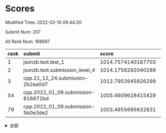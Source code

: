 # Scores

Modified Time: 2022-02-10 09:44:20

Submit Num: 207

All Rank Num: 168697

| rank |               submit               |       score        |       sigma        | pk_num |
| :--- | :--------------------------------- | :----------------- | :----------------- | :----- |
| 1    | jsonzb.test.test_1                 | 1014.7574140167703 | 0.8602063200953529 | 3259   |
| 2    | jsonzb.test.submission_level_4     | 1014.1758292040289 | 0.8153424740606838 | 3259   |
| 3    | cpp.21_12_24.submission-2b2ea0d7   | 1012.7952645826299 | 0.8057233553064442 | 3260   |
| 54   | cpp.2022_01_09.submission-816672bd | 1005.4609628415429 | 0.7234643962537088 | 3258   |
| 79   | cpp.2022_01_09.submission-5b0e3de2 | 1003.4655695632831 | 0.7096400946025099 | 3261   |


<details>
<summary>全部</summary>

| rank |                 submit                 |       score        |       sigma        | pk_num |
| :--- | :------------------------------------- | :----------------- | :----------------- | :----- |
| 1    | jsonzb.test.test_1                     | 1014.7574140167703 | 0.8602063200953529 | 3259   |
| 2    | jsonzb.test.submission_level_4         | 1014.1758292040289 | 0.8153424740606838 | 3259   |
| 3    | cpp.21_12_24.submission-2b2ea0d7       | 1012.7952645826299 | 0.8057233553064442 | 3260   |
| 4    | gobigger.level_3.submission_level_3_8  | 1012.1700967989616 | 0.7826145476795514 | 3260   |
| 5    | gobigger.level_3.submission_level_3_46 | 1011.6582398360306 | 0.7808577993604762 | 3263   |
| 6    | gobigger.level_3.submission_level_3_42 | 1011.2614668039165 | 0.766472648699597  | 3266   |
| 7    | gobigger.level_3.submission_level_3_10 | 1011.0394260361779 | 0.7816966378102942 | 3260   |
| 8    | gobigger.level_3.submission_level_3_36 | 1010.9842845774634 | 0.789871971618528  | 3267   |
| 9    | gobigger.level_3.submission_level_3_48 | 1010.9665741408755 | 0.7866926514758303 | 3259   |
| 10   | gobigger.level_3.submission_level_3_34 | 1010.8442470318774 | 0.7786136652363109 | 3259   |
| 11   | gobigger.level_3.submission_level_3_17 | 1010.6352621961928 | 0.7622172454757481 | 3263   |
| 12   | gobigger.level_3.submission_level_3_39 | 1010.610352049545  | 0.7470667297233546 | 3259   |
| 13   | gobigger.level_3.submission_level_3_23 | 1010.5913122361704 | 0.7695269981969656 | 3258   |
| 14   | gobigger.level_3.submission_level_3_13 | 1010.5503165049071 | 0.7566156217472536 | 3263   |
| 15   | gobigger.level_3.submission_level_3_12 | 1010.5419234012434 | 0.7705057175809418 | 3257   |
| 16   | gobigger.level_3.submission_level_3_41 | 1010.3676456110109 | 0.7433790395068925 | 3259   |
| 17   | gobigger.level_3.submission_level_3_19 | 1010.2178921252183 | 0.7728546024133528 | 3257   |
| 18   | gobigger.level_3.submission_level_3_35 | 1010.1383836267668 | 0.7433296064406086 | 3258   |
| 19   | gobigger.level_3.submission_level_3_26 | 1010.125452758886  | 0.78140929516552   | 3259   |
| 20   | gobigger.level_3.submission_level_3_22 | 1010.1251627178366 | 0.7611255105700415 | 3259   |
| 21   | gobigger.level_3.submission_level_3_20 | 1010.1175904772166 | 0.7566318306375223 | 3258   |
| 22   | gobigger.level_3.submission_level_3_7  | 1010.0739766236063 | 0.7524493843836482 | 3262   |
| 23   | gobigger.level_3.submission_level_3_2  | 1010.027320905423  | 0.7638092516877546 | 3258   |
| 24   | gobigger.level_3.submission_level_3_45 | 1009.9737173450768 | 0.757797663577177  | 3257   |
| 25   | gobigger.level_3.submission_level_3_4  | 1009.9509853015438 | 0.7653091132885429 | 3257   |
| 26   | gobigger.level_3.submission_level_3_44 | 1009.9164776626554 | 0.739624644507961  | 3260   |
| 27   | gobigger.level_3.submission_level_3_49 | 1009.8714103392592 | 0.7524364411291589 | 3263   |
| 28   | gobigger.level_3.submission_level_3_40 | 1009.775140340701  | 0.7590333439899617 | 3261   |
| 29   | gobigger.level_3.submission_level_3_31 | 1009.7497437787716 | 0.7564905398673109 | 3263   |
| 30   | gobigger.level_3.submission_level_3_1  | 1009.7338684299913 | 0.7720782255717    | 3263   |
| 31   | gobigger.level_3.submission_level_3_0  | 1009.6686963711422 | 0.7683542952072339 | 3262   |
| 32   | gobigger.level_3.submission_level_3_6  | 1009.6164716160729 | 0.737555490157943  | 3264   |
| 33   | gobigger.level_3.submission_level_3_25 | 1009.5971372888296 | 0.7495120033678306 | 3260   |
| 34   | gobigger.level_3.submission_level_3_30 | 1009.5478617472833 | 0.746048180852202  | 3262   |
| 35   | gobigger.level_3.submission_level_3_24 | 1009.5271272044992 | 0.74539641464686   | 3263   |
| 36   | gobigger.level_3.submission_level_3_11 | 1009.5011985818453 | 0.7463546913424746 | 3264   |
| 37   | gobigger.level_3.submission_level_3_43 | 1009.4814903278067 | 0.7438705454020894 | 3260   |
| 38   | gobigger.level_3.submission_level_3_9  | 1009.4225235601729 | 0.7687586528511569 | 3255   |
| 39   | gobigger.level_3.submission_level_3_28 | 1009.3839039068926 | 0.7384131002125625 | 3256   |
| 40   | gobigger.level_3.submission_level_3_38 | 1009.3479469754682 | 0.7413402846446376 | 3260   |
| 41   | gobigger.level_3.submission_level_3_27 | 1009.3016865098322 | 0.7350315190620548 | 3261   |
| 42   | gobigger.level_3.submission_level_3_18 | 1009.2415500752353 | 0.7512784069918481 | 3260   |
| 43   | gobigger.level_3.submission_level_3_15 | 1009.188579127901  | 0.758309409905963  | 3260   |
| 44   | gobigger.level_3.submission_level_3_5  | 1009.1712539092869 | 0.7469377624594709 | 3260   |
| 45   | gobigger.level_3.submission_level_3_29 | 1009.0891063706388 | 0.7399375315376497 | 3262   |
| 46   | gobigger.level_3.submission_level_3_47 | 1009.0868957552932 | 0.7459336868298001 | 3255   |
| 47   | gobigger.level_3.submission_level_3_16 | 1009.0037869167201 | 0.7500808603537986 | 3259   |
| 48   | gobigger.level_3.submission_level_3_14 | 1008.9790438331439 | 0.7429258361232083 | 3261   |
| 49   | gobigger.level_3.submission_level_3_3  | 1008.8198024460005 | 0.7476314044444852 | 3259   |
| 50   | gobigger.level_3.submission_level_3_21 | 1008.644349257402  | 0.7534785059609799 | 3260   |
| 51   | gobigger.level_3.submission_level_3_37 | 1008.5826683314643 | 0.7387572673147667 | 3258   |
| 52   | gobigger.level_3.submission_level_3_32 | 1008.4841267229151 | 0.7509535156284538 | 3265   |
| 53   | gobigger.level_3.submission_level_3_33 | 1008.216392044431  | 0.740729124271211  | 3261   |
| 54   | cpp.2022_01_09.submission-816672bd     | 1005.4609628415429 | 0.7234643962537088 | 3258   |
| 55   | gobigger.level_1.submission_level_1_39 | 1004.737677851403  | 0.7263375626841467 | 3255   |
| 56   | gobigger.level_1.submission_level_1_49 | 1004.7103463422195 | 0.719750285787725  | 3256   |
| 57   | gobigger.level_1.submission_level_1_33 | 1004.6280945673515 | 0.7040521318148388 | 3263   |
| 58   | gobigger.level_1.submission_level_1_28 | 1004.4764480853361 | 0.7319911144399704 | 3262   |
| 59   | gobigger.level_1.submission_level_1_35 | 1004.2807618146176 | 0.7195207166681398 | 3263   |
| 60   | gobigger.level_1.submission_level_1_10 | 1004.2587180534629 | 0.7294771627163383 | 3263   |
| 61   | gobigger.level_1.submission_level_1_41 | 1004.2435815993335 | 0.725925219451258  | 3263   |
| 62   | gobigger.level_1.submission_level_1_21 | 1004.2212140495228 | 0.7199477852638893 | 3258   |
| 63   | gobigger.level_1.submission_level_1_1  | 1004.2002169968573 | 0.7170206264171611 | 3256   |
| 64   | gobigger.level_1.submission_level_1_18 | 1004.1145849293482 | 0.7203661547839993 | 3252   |
| 65   | gobigger.level_1.submission_level_1_31 | 1004.0766690998846 | 0.734288273756348  | 3255   |
| 66   | gobigger.level_1.submission_level_1_26 | 1003.9724608706276 | 0.7127782536595874 | 3259   |
| 67   | gobigger.level_1.submission_level_1_48 | 1003.9662017820357 | 0.7191906555044828 | 3257   |
| 68   | gobigger.level_1.submission_level_1_16 | 1003.9085876488682 | 0.7104290393452446 | 3261   |
| 69   | gobigger.level_1.submission_level_1_29 | 1003.819373079178  | 0.7223009435821459 | 3255   |
| 70   | gobigger.level_1.submission_level_1_23 | 1003.7546562778051 | 0.7251392543698892 | 3260   |
| 71   | gobigger.level_1.submission_level_1_19 | 1003.7439942256829 | 0.7268216066820872 | 3253   |
| 72   | gobigger.level_1.submission_level_1_2  | 1003.6894483417443 | 0.714290052789449  | 3260   |
| 73   | gobigger.level_1.submission_level_1_42 | 1003.5504942799586 | 0.723631708356727  | 3262   |
| 74   | gobigger.level_1.submission_level_1_12 | 1003.5422252819826 | 0.7287373237221989 | 3263   |
| 75   | gobigger.level_1.submission_level_1_6  | 1003.5306740946874 | 0.7314466444634191 | 3261   |
| 76   | gobigger.level_1.submission_level_1_5  | 1003.5206866939875 | 0.7236827546286912 | 3258   |
| 77   | gobigger.level_1.submission_level_1_20 | 1003.5060274615947 | 0.7149778312583537 | 3259   |
| 78   | gobigger.level_1.submission_level_1_4  | 1003.4760057766833 | 0.7083662530411224 | 3262   |
| 79   | cpp.2022_01_09.submission-5b0e3de2     | 1003.4655695632831 | 0.7096400946025099 | 3261   |
| 80   | gobigger.level_1.submission_level_1_32 | 1003.4480414186627 | 0.7263158725308836 | 3261   |
| 81   | gobigger.level_1.submission_level_1_43 | 1003.4244571992026 | 0.7192340616715122 | 3262   |
| 82   | gobigger.level_1.submission_level_1_3  | 1003.4124002387905 | 0.7197890837286177 | 3262   |
| 83   | gobigger.level_1.submission_level_1_14 | 1003.3649868059952 | 0.7195125244209797 | 3264   |
| 84   | gobigger.level_1.submission_level_1_8  | 1003.3313402828953 | 0.7236003943080412 | 3258   |
| 85   | gobigger.level_1.submission_level_1_27 | 1003.2961245033775 | 0.7349518598332889 | 3259   |
| 86   | gobigger.level_1.submission_level_1_22 | 1003.2471186341135 | 0.7198317411865475 | 3261   |
| 87   | gobigger.level_1.submission_level_1_0  | 1003.1512185298964 | 0.7041728960775951 | 3261   |
| 88   | gobigger.level_1.submission_level_1_30 | 1003.121691889401  | 0.7085378944574364 | 3259   |
| 89   | gobigger.level_1.submission_level_1_13 | 1003.1065444765446 | 0.7103072400510764 | 3259   |
| 90   | gobigger.level_1.submission_level_1_40 | 1003.0524056471386 | 0.7302193289562409 | 3259   |
| 91   | gobigger.level_1.submission_level_1_37 | 1003.0304283272136 | 0.7202006540795607 | 3262   |
| 92   | gobigger.level_1.submission_level_1_46 | 1003.015263431656  | 0.7170502466052896 | 3259   |
| 93   | gobigger.level_1.submission_level_1_9  | 1003.0018389477314 | 0.7260552359264436 | 3263   |
| 94   | gobigger.level_1.submission_level_1_44 | 1002.8931233424009 | 0.715055821614006  | 3260   |
| 95   | gobigger.level_1.submission_level_1_34 | 1002.8070213534877 | 0.7141916390414395 | 3259   |
| 96   | gobigger.level_1.submission_level_1_11 | 1002.6889176408125 | 0.7070570270263186 | 3259   |
| 97   | gobigger.level_1.submission_level_1_7  | 1002.653208198238  | 0.7100754572182719 | 3262   |
| 98   | gobigger.level_1.submission_level_1_36 | 1002.6471648778671 | 0.7146119234704987 | 3256   |
| 99   | gobigger.level_1.submission_level_1_17 | 1002.638189826891  | 0.7208049257485024 | 3262   |
| 100  | gobigger.level_1.submission_level_1_38 | 1002.6146050777318 | 0.716896210061116  | 3252   |
| 101  | gobigger.level_1.submission_level_1_15 | 1002.261390472748  | 0.7195684978460268 | 3258   |
| 102  | gobigger.level_1.submission_level_1_25 | 1001.8271721433308 | 0.7096450276416635 | 3260   |
| 103  | gobigger.level_1.submission_level_1_45 | 1001.7767219280373 | 0.7051647265649    | 3258   |
| 104  | gobigger.level_1.submission_level_1_24 | 1001.5964586990632 | 0.7183189197650927 | 3259   |
| 105  | gobigger.level_1.submission_level_1_47 | 1001.2031621734263 | 0.713079047932107  | 3260   |
| 106  | gobigger.random.submission_random_28   | 996.8166342912709  | 0.7063391105325288 | 3257   |
| 107  | gobigger.random.submission_random_42   | 996.8109758408867  | 0.7051857549730443 | 3254   |
| 108  | gobigger.random.submission_random_16   | 996.7846648377391  | 0.7077610583563361 | 3254   |
| 109  | gobigger.random.submission_random_0    | 996.6479701418339  | 0.7194482814917169 | 3259   |
| 110  | gobigger.random.submission_random_27   | 996.634757409294   | 0.6959254485595542 | 3260   |
| 111  | gobigger.random.submission_random_14   | 996.6204133867984  | 0.721187197619767  | 3263   |
| 112  | gobigger.random.submission_random_39   | 996.6001127744828  | 0.7041513150092678 | 3258   |
| 113  | gobigger.random.submission_random_2    | 996.530140693425   | 0.7190653735699325 | 3259   |
| 114  | gobigger.random.submission_random_26   | 996.5060101781504  | 0.7200781047709567 | 3256   |
| 115  | gobigger.random.submission_random_32   | 996.4496571097548  | 0.7053256536277582 | 3255   |
| 116  | gobigger.random.submission_random_20   | 996.4193150613762  | 0.7218338745157551 | 3258   |
| 117  | gobigger.random.submission_random_24   | 996.2600742454035  | 0.7056152056489023 | 3263   |
| 118  | gobigger.random.submission_random_46   | 996.2553741636607  | 0.7084345796950298 | 3261   |
| 119  | gobigger.random.submission_random_23   | 996.2146892585656  | 0.7121136698546766 | 3256   |
| 120  | gobigger.random.submission_random_10   | 996.1935013563466  | 0.7143063700599221 | 3261   |
| 121  | gobigger.random.submission_random_17   | 996.1891343094853  | 0.6964512727930194 | 3261   |
| 122  | gobigger.random.submission_random_22   | 996.1650436576604  | 0.7068940772518348 | 3262   |
| 123  | gobigger.random.submission_random_12   | 996.0006014279879  | 0.7199990390030326 | 3257   |
| 124  | gobigger.random.submission_random_6    | 995.9985961644918  | 0.7034486893906517 | 3264   |
| 125  | gobigger.random.submission_random_33   | 995.9861673772797  | 0.7223217454693255 | 3258   |
| 126  | gobigger.random.submission_random_7    | 995.9544968219764  | 0.7136254431152661 | 3260   |
| 127  | gobigger.random.submission_random_19   | 995.9219463922835  | 0.7205596583420241 | 3261   |
| 128  | gobigger.random.submission_random_31   | 995.9035914087855  | 0.7120940159233781 | 3262   |
| 129  | gobigger.random.submission_random_36   | 995.8928141879859  | 0.7005026763184734 | 3262   |
| 130  | gobigger.random.submission_random_8    | 995.8480507356859  | 0.7034301802593393 | 3256   |
| 131  | gobigger.random.submission_random_44   | 995.823588409885   | 0.7065230790657969 | 3259   |
| 132  | gobigger.random.submission_random_29   | 995.8067756687476  | 0.7085872604910094 | 3259   |
| 133  | gobigger.random.submission_random_40   | 995.7274873221494  | 0.7117019817873643 | 3267   |
| 134  | gobigger.random.submission_random_43   | 995.6922028297646  | 0.7072097623218107 | 3259   |
| 135  | gobigger.random.submission_random_35   | 995.6822439448769  | 0.6976598475244363 | 3259   |
| 136  | gobigger.random.submission_random_48   | 995.6627184629975  | 0.7183252716713953 | 3258   |
| 137  | gobigger.random.submission_random_4    | 995.5287988855249  | 0.7132897848787161 | 3259   |
| 138  | gobigger.random.submission_random_38   | 995.5135752602624  | 0.707520177722793  | 3258   |
| 139  | gobigger.random.submission_random_9    | 995.4897561181798  | 0.7099871275237484 | 3261   |
| 140  | gobigger.random.submission_random_11   | 995.4660904001355  | 0.716164546145566  | 3261   |
| 141  | gobigger.random.submission_random_41   | 995.4600755974337  | 0.7104244517979107 | 3260   |
| 142  | gobigger.random.submission_random_1    | 995.392892506418   | 0.7183288733277795 | 3258   |
| 143  | gobigger.random.submission_random_45   | 995.3576150498493  | 0.7050271874887145 | 3256   |
| 144  | gobigger.random.submission_random_37   | 995.3316010703428  | 0.7075016019309572 | 3261   |
| 145  | gobigger.random.submission_random_21   | 995.3176672325442  | 0.7070211609347612 | 3265   |
| 146  | gobigger.random.submission_random_47   | 995.2971431827422  | 0.70114461199426   | 3258   |
| 147  | gobigger.random.submission_random_30   | 995.2261507767929  | 0.7094346319922737 | 3260   |
| 148  | gobigger.random.submission_random_34   | 994.9959799227483  | 0.722070156594028  | 3262   |
| 149  | gobigger.random.submission_random_3    | 994.9265548558208  | 0.7176995708513854 | 3258   |
| 150  | gobigger.random.submission_random_25   | 994.8533406755241  | 0.7095309953931629 | 3263   |
| 151  | gobigger.random.submission_random_15   | 994.6568118366152  | 0.7099363499657447 | 3261   |
| 152  | gobigger.random.submission_random_49   | 994.4913791142093  | 0.7101634525345332 | 3262   |
| 153  | gobigger.random.submission_random_18   | 994.4327782436411  | 0.727205627008373  | 3262   |
| 154  | gobigger.random.submission_random_13   | 994.3071363748728  | 0.7143203822310917 | 3262   |
| 155  | gobigger.random.submission_random_5    | 994.2832511380292  | 0.7215699201131971 | 3264   |
| 156  | gobigger.level_2.submission_level_2_2  | 994.1242425081516  | 0.7510411602214189 | 3262   |
| 157  | gobigger.level_2.submission_level_2_49 | 994.0798598527447  | 0.7257870110591972 | 3258   |
| 158  | gobigger.level_2.submission_level_2_44 | 993.3190994099898  | 0.7233754129381748 | 3261   |
| 159  | gobigger.level_2.submission_level_2_8  | 993.2818788381924  | 0.740112998326755  | 3260   |
| 160  | gobigger.level_2.submission_level_2_3  | 993.1914784117968  | 0.7221991236757394 | 3267   |
| 161  | gobigger.level_2.submission_level_2_9  | 993.1203316975146  | 0.7366560717981809 | 3263   |
| 162  | gobigger.level_2.submission_level_2_46 | 993.0640883482638  | 0.7405099951516767 | 3259   |
| 163  | gobigger.level_2.submission_level_2_7  | 993.0103652908274  | 0.7414514086584449 | 3261   |
| 164  | gobigger.level_2.submission_level_2_48 | 992.9417923670024  | 0.7300671740440531 | 3264   |
| 165  | gobigger.level_2.submission_level_2_13 | 992.940771134107   | 0.7367630903466028 | 3262   |
| 166  | gobigger.level_2.submission_level_2_35 | 992.9041395706663  | 0.7359866126523126 | 3264   |
| 167  | gobigger.level_2.submission_level_2_43 | 992.858941166558   | 0.725659434502046  | 3262   |
| 168  | gobigger.level_2.submission_level_2_22 | 992.7986690870198  | 0.7433943339806535 | 3259   |
| 169  | gobigger.level_2.submission_level_2_38 | 992.6497898676482  | 0.727777044754359  | 3263   |
| 170  | gobigger.level_2.submission_level_2_40 | 992.6415390091161  | 0.736846851074048  | 3258   |
| 171  | gobigger.level_2.submission_level_2_19 | 992.6057323727092  | 0.7377336119328237 | 3259   |
| 172  | gobigger.level_2.submission_level_2_17 | 992.5856987011284  | 0.7346471388859646 | 3257   |
| 173  | gobigger.level_2.submission_level_2_15 | 992.561796709405   | 0.7368374091971657 | 3254   |
| 174  | gobigger.level_2.submission_level_2_11 | 992.4925118507538  | 0.7313900881492132 | 3260   |
| 175  | gobigger.level_2.submission_level_2_18 | 992.4182553267366  | 0.7466317139974626 | 3261   |
| 176  | gobigger.level_2.submission_level_2_25 | 992.1783743428163  | 0.742073783700076  | 3258   |
| 177  | gobigger.level_2.submission_level_2_0  | 992.1440785368974  | 0.7257338202130388 | 3259   |
| 178  | gobigger.level_2.submission_level_2_12 | 992.1307799955855  | 0.7335697445013407 | 3264   |
| 179  | gobigger.level_2.submission_level_2_27 | 992.1030878568571  | 0.7620280649834758 | 3265   |
| 180  | gobigger.level_2.submission_level_2_6  | 992.0819141678359  | 0.7479475495250145 | 3256   |
| 181  | gobigger.level_2.submission_level_2_30 | 992.0268469257509  | 0.7308239324557955 | 3261   |
| 182  | gobigger.level_2.submission_level_2_10 | 991.9403859994754  | 0.7336434253451376 | 3258   |
| 183  | gobigger.level_2.submission_level_2_33 | 991.919832403474   | 0.7357055541906319 | 3264   |
| 184  | gobigger.level_2.submission_level_2_20 | 991.8985757307312  | 0.7511581262572353 | 3257   |
| 185  | gobigger.level_2.submission_level_2_29 | 991.8341166596382  | 0.7412377407998725 | 3259   |
| 186  | gobigger.level_2.submission_level_2_39 | 991.7926173619564  | 0.7427982785342239 | 3263   |
| 187  | gobigger.level_2.submission_level_2_14 | 991.7677211200878  | 0.7752315818894232 | 3260   |
| 188  | gobigger.level_2.submission_level_2_21 | 991.7514301785895  | 0.7583465288156184 | 3263   |
| 189  | gobigger.level_2.submission_level_2_36 | 991.734192741336   | 0.7382093932866892 | 3257   |
| 190  | gobigger.level_2.submission_level_2_16 | 991.7176895113685  | 0.7508625492759406 | 3261   |
| 191  | gobigger.level_2.submission_level_2_4  | 991.6431506682892  | 0.7430962187156084 | 3253   |
| 192  | gobigger.level_2.submission_level_2_26 | 991.582997829136   | 0.736794608816405  | 3262   |
| 193  | gobigger.level_2.submission_level_2_45 | 991.4795590679878  | 0.7507120827793232 | 3256   |
| 194  | gobigger.level_2.submission_level_2_1  | 991.4765696161827  | 0.7437533851212565 | 3258   |
| 195  | gobigger.level_2.submission_level_2_31 | 991.4604985896207  | 0.7545724850806877 | 3263   |
| 196  | gobigger.level_2.submission_level_2_37 | 991.4236148403332  | 0.7409478385545499 | 3256   |
| 197  | gobigger.level_2.submission_level_2_5  | 991.3872136301097  | 0.7548008973730205 | 3259   |
| 198  | gobigger.level_2.submission_level_2_32 | 991.3110508645289  | 0.7543248773275266 | 3266   |
| 199  | gobigger.level_2.submission_level_2_23 | 991.225860359481   | 0.7598785427675521 | 3257   |
| 200  | gobigger.level_2.submission_level_2_28 | 991.079564093973   | 0.7383198769157012 | 3260   |
| 201  | gobigger.level_2.submission_level_2_42 | 990.9734476394791  | 0.7624860408931131 | 3261   |
| 202  | gobigger.level_2.submission_level_2_47 | 990.8677156789836  | 0.7500637822540025 | 3257   |
| 203  | gobigger.level_2.submission_level_2_34 | 990.7882357855434  | 0.7595888027118806 | 3256   |
| 204  | gobigger.level_2.submission_level_2_24 | 990.7537169693168  | 0.7659123766610328 | 3266   |
| 205  | gobigger.level_2.submission_level_2_41 | 990.3035326164265  | 0.7716046188496251 | 3259   |
| 206  | gobigger.none.submission_none_0        | 978.9639976236881  | 1.2053158055585802 | 3257   |
| 207  | gobigger.none.submission_none_1        | 978.6008247078694  | 1.1972254330229286 | 3255   |

</details>